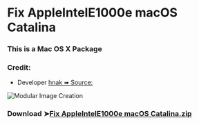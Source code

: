 # Fix AppleIntelE1000e macOS Catalina

### This is a Mac OS X Package

### Credit:
- Developer [hnak ➠ Source:](https://sourceforge.net/projects/osx86drivers/)

![Modular Image Creation](https://user-images.githubusercontent.com/6248794/74613582-b7363900-50dd-11ea-9105-72694a5faea9.png)


### Download ➤[Fix AppleIntelE1000e macOS Catalina.zip]()
